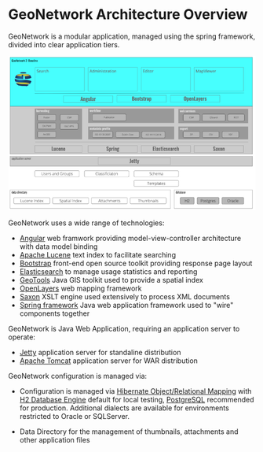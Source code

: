 # GeoNetwork Architecture Overview

GeoNetwork is a modular application, managed using the spring framework, divided into clear application tiers.

![GeoNetwork Architecture](geonetwork-architecture.png "GeoNetwork Architecture")

GeoNetwork uses a wide range of technologies:

* [Angular](https://angular.io/) web framwork providing model-view-controller architecture with data model binding
* [Apache Lucene](https://lucene.apache.org) text index to facilitate searching
* [Bootstrap](https://getbootstrap.com/) front-end open source toolkit providing response page layout
* [Elasticsearch](https://www.elastic.co/elasticsearch/) to manage usage statistics and reporting
* [GeoTools](https://geotools.org/) Java GIS toolkit used to provide a spatial index
* [OpenLayers](http://openlayers.org) web mapping framework
* [Saxon](http://www.saxonica.com/) XSLT engine used extensively to process XML documents
* [Spring framework](https://spring.io/) Java web application framework used to "wire" components together

GeoNetwork is Java Web Application, requiring an application server to operate:

* [Jetty](https://www.eclipse.org/jetty/) application server for standaline distribution
* [Apache Tomcat](http://tomcat.apache.org/) application server for WAR distribution

GeoNetwork configuration is managed via:

* Configuration is managed via [Hibernate Object/Relational Mapping](https://hibernate.org/orm/) with [H2 Database Engine](https://www.h2database.com/) default for local testing, [PostgreSQL](https://www.postgresql.org/) recommended for production. Additional dialects are available for environments restricted to Oracle or SQLServer.

* Data Directory for the management of thumbnails, attachments and other application files
